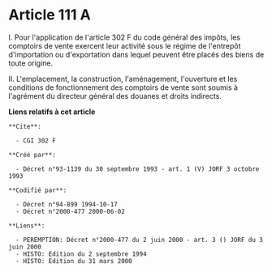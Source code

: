 # Article 111 A

I. Pour l'application de l'article 302 F du code général des impôts, les comptoirs de vente exercent leur activité sous le
régime de l'entrepôt d'importation ou d'exportation dans lequel peuvent être placés des biens de toute origine.

II. L'emplacement, la construction, l'aménagement, l'ouverture et les conditions de fonctionnement des comptoirs de vente
sont soumis à l'agrément du directeur général des douanes et droits indirects.

**Liens relatifs à cet article**

	**Cite**:

	  - CGI 302 F

	**Créé par**:

	  - Décret n°93-1139 du 30 septembre 1993 - art. 1 (V) JORF 3 octobre 1993

	**Codifié par**:

	  - Décret n°94-899 1994-10-17
	  - Décret n°2000-477 2000-06-02

	**Liens**:

	  - PEREMPTION: Décret n°2000-477 du 2 juin 2000 - art. 3 () JORF du 3 juin 2000
	  - HISTO: Edition du 2 septembre 1994
	  - HISTO: Edition du 31 mars 2000
